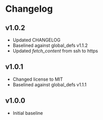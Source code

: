 # Changelog

## v1.0.2
- Updated CHANGELOG
- Baselined against global_defs v1.1.2
- Updated *fetch_content* from ssh to https

## v1.0.1
- Changed license to MIT
- Baselined against global_defs v1.1.1

## v1.0.0
- Initial baseline
